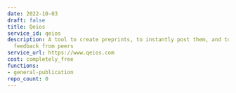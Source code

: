 ```yaml
---
date: 2022-10-03
draft: false
title: Qeios
service_id: qeios
description: A tool to create preprints, to instantly post them, and to receive early
  feedback from peers
service_url: https://www.qeios.com
cost: completely_free
functions:
- general-publication
repo_count: 0
---
```



